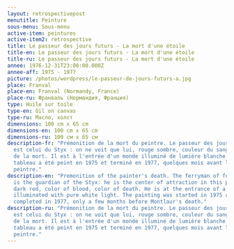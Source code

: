 ```yaml
---
layout: retrospectivepost
menutitle: Peinture
sous-menu: Sous-menu
active-item: peintures
active-item2: retrospective
title: Le passeur des jours futurs - La mort d'une étoile
title-en: Le passeur des jours futurs - La mort d'une étoile
title-ru: Le passeur des jours futurs - La mort d'une étoile
annee: 1976-12-31T23:00:00.000Z
annee-aff: 1975 - 1977
picture: /photos/wordpress/le-passeur-de-jours-futurs-a.jpg
place: Franval
place-en: Franval (Normandy, France)
place-ru: Франваль (Нормандия, Франция)
type: Huile sur toile
type-en: Oil on canvas
type-ru: Масло, холст
dimensions: 100 cm x 65 cm
dimensions-en: 100 cm x 65 cm
dimensions-ru: 100 см x 65 см
description-fr: "Prémonition de la mort du peintre. Le passeur des jours futurs
  est celui du Styx : on ne voit que lui, rouge sombre, couleur du sang, couleur
  de la mort. Il est à l'entrée d'un monde illuminé de lumière blanche crue. Le
  tableau a été peint en 1975 et terminé en 1977, quelques mois avant la mort du
  peintre."
description-en: "Premonition of the painter's death. The ferryman of future days
  is the guardian of the Styx: he is the center of attraction in this painting,
  dark red, color of blood, color of death. He is at the entrance of a world
  illuminated with pure white light. The painting was started in 1975 and
  completed in 1977, only a few months before Montlaur's death."
description-ru: "Prémonition de la mort du peintre. Le passeur des jours futurs
  est celui du Styx : on ne voit que lui, rouge sombre, couleur du sang, couleur
  de la mort. Il est à l'entrée d'un monde illuminé de lumière blanche crue. Le
  tableau a été peint en 1975 et terminé en 1977, quelques mois avant la mort du
  peintre."
---
```

